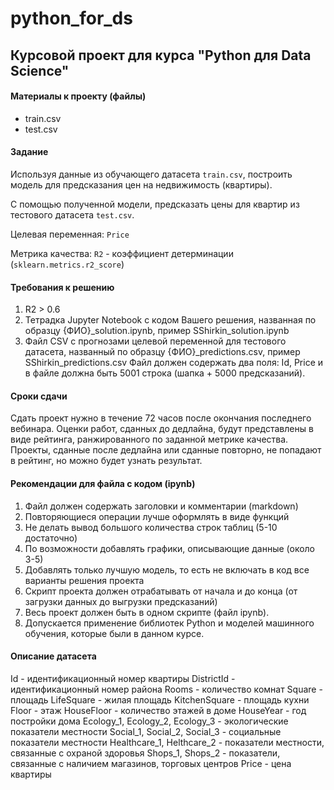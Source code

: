 # python_for_ds
## Курсовой проект для курса "Python для Data Science"

#### Материалы к проекту (файлы)
* train.csv
* test.csv

#### Задание
Используя данные из обучающего датасета `train.csv`, построить модель для предсказания цен на недвижимость (квартиры).

С помощью полученной модели, предсказать цены для квартир из тестового датасета `test.csv`.

Целевая переменная: `Price`

Метрика качества: `R2` - коэффициент детерминации (`sklearn.metrics.r2_score`)

#### Требования к решению
1. R2 > 0.6
2. Тетрадка Jupyter Notebook с кодом Вашего решения, названная по образцу {ФИО}_solution.ipynb, пример SShirkin_solution.ipynb
3. Файл CSV с прогнозами целевой переменной для тестового датасета, названный по образцу {ФИО}_predictions.csv, пример SShirkin_predictions.csv 
Файл должен содержать два поля: Id, Price и в файле должна быть 5001 строка (шапка + 5000 предсказаний).

#### Сроки сдачи
Cдать проект нужно в течение 72 часов после окончания последнего вебинара. Оценки работ, сданных до дедлайна, будут представлены в виде рейтинга, ранжированного по заданной метрике качества. Проекты, сданные после дедлайна или сданные повторно, не попадают в рейтинг, но можно будет узнать результат.

#### Рекомендации для файла с кодом (ipynb)
1. Файл должен содержать заголовки и комментарии (markdown)
2. Повторяющиеся операции лучше оформлять в виде функций
3. Не делать вывод большого количества строк таблиц (5-10 достаточно)
4. По возможности добавлять графики, описывающие данные (около 3-5)
5. Добавлять только лучшую модель, то есть не включать в код все варианты решения проекта
6. Скрипт проекта должен отрабатывать от начала и до конца (от загрузки данных до выгрузки предсказаний)
7. Весь проект должен быть в одном скрипте (файл ipynb).
8. Допускается применение библиотек Python и моделей машинного обучения,
которые были в данном курсе.

#### Описание датасета
Id - идентификационный номер квартиры
DistrictId - идентификационный номер района
Rooms - количество комнат
Square - площадь
LifeSquare - жилая площадь
KitchenSquare - площадь кухни
Floor - этаж
HouseFloor - количество этажей в доме
HouseYear - год постройки дома
Ecology_1, Ecology_2, Ecology_3 - экологические показатели местности
Social_1, Social_2, Social_3 - социальные показатели местности
Healthcare_1, Helthcare_2 - показатели местности, связанные с охраной здоровья
Shops_1, Shops_2 - показатели, связанные с наличием магазинов, торговых центров
Price - цена квартиры
